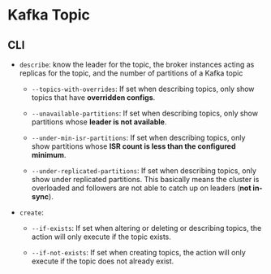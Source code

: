 # Kafka Topic

## CLI

- `describe`: know the leader for the topic, the broker instances acting as replicas for the topic, and the number of partitions of a Kafka topic
    - `--topics-with-overrides`: If set when describing topics, only show topics that have __overridden configs__.

    - `--unavailable-partitions`: If set when describing topics, only show partitions whose __leader is not available__.

    - `--under-min-isr-partitions`: If set when describing topics, only show partitions whose __ISR count is less than the configured minimum__.

    - `--under-replicated-partitions`: If set when describing topics, only show under replicated partitions. This basically means the cluster is overloaded and followers are not able to catch up on leaders (__not in-sync__).

- `create`:
    - `--if-exists`: If set when altering or deleting or describing topics, the action will only execute if the topic exists.

    - `--if-not-exists`: If set when creating topics, the action will only execute if the topic does not already exist.

